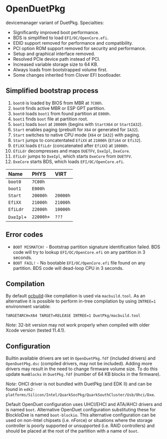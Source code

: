 OpenDuetPkg
===========

devicemanager variant of DuetPkg. Specialties:

- Significantly improved boot performance.
- BDS is simplified to load `EFI/OC/OpenCore.efi`.
- EDID support removed for performance and compatibility.
- PCI option ROM support removed for security and performance.
- Setup and graphical interface removed.
- Resolved PCIe device path instead of PCI.
- Increased variable storage size to 64 KB.
- Always loads from bootstrapped volume first.
- Some changes inherited from Clover EFI bootloader.

## Simplified bootstrap process

1. `boot0` is loaded by BIOS from MBR at `7C00h`.
2. `boot0` finds active MBR or ESP GPT partition.
3. `boot0` loads `boot1` from found partition at `E000h`.
4. `boot1` finds `boot` file at partition root.
5. `boot1` loads `boot` at `20000h` (begins with `StartX64` or `StartIA32`).
6. `Start` enables paging (prebuilt for `X64` or generated for `IA32`).
7. `Start` switches to native CPU mode (`X64` or `IA32`) with paging.
8. `Start` jumps to concatentated `EfiXX` at `21000h` (`Efi64` or `Efi32`).
9. `EfiXX` loads `EfiLdr` (concatenated after `EfiXX`) at `10000h`.
10. `EfiLdr` decompresses and maps `DUETFV`, `DxeIpl`, `DxeCore`.
11. `EfiLdr` jumps to `DxeIpl`, which starts `DxeCore` from `DUETFV`.
12. `DxeCore` starts BDS, which loads `EFI/OC/OpenCore.efi`.

| Name      | PHYS        | VIRT        |
|:----------|:------------|:------------|
| `boot0`   | `7C00h`     |             |
| `boot1`   | `E000h`     |             |
| `Start`   | `20000h`    | `20000h`    |
| `EfiXX`   | `21000h`    | `21000h`    |
| `EfiLdr`  | `22000h`    | `10000h`    |
| `DxeIpl`+ | `22000h+`   | `???`       |

## Error codes

- `BOOT MISMATCH!` - Bootstrap partition signature identification failed.
    BDS code will try to lookup `EFI/OC/OpenCore.efi` on any partition in 3 seconds.
- `BOOT FAIL!` - No bootable `EFI/OC/OpenCore.efi` file found on any partition.
    BDS code will dead-loop CPU in 3 seconds.

## Compilation

By default [ocbuild](https://github.com/devicemanager/ocbuild)-like compilation is used via `macbuild.tool`.
As an alternative it is possible to perform in-tree compilation by using `INTREE=1` environment variable:

```
TARGETARCH=X64 TARGET=RELEASE INTREE=1 DuetPkg/macbuild.tool
```

*Note*: 32-bit version may not work properly when compiled with older Xcode version (tested 11.4.1).

## Configuration

Builtin available drivers are set in `OpenDuetPkg.fdf` (included drivers) and `OpenDuetPkg.dsc`
(compiled drivers, may not be included). Adding more drivers may result in the need to
change firmware volume size. To do this update `NumBlocks` in `DuetPkg.fdf`
(number of 64 KB blocks in the firmware).

*Note*: OHCI driver is not bundled with DuetPkg (and EDK II) and can be found in
`edk2-platforms/Silicon/Intel/QuarkSocPkg/QuarkSouthCluster/Usb/Ohci/Dxe`.

Default OpenDuet configuration uses UHCI/EHCI and ATA/AHCI drivers and is named `boot`. Alternative OpenDuet configuration substituting these for BlockIoDxe is named `boot-blockio`. This alternative configuration can be used on non-Intel chipsets (i.e. nForce) or situations where the storage controller is poorly supported or unsupported (i.e. RAID controllers) and should be placed at the root of the partition with a name of `boot`.
